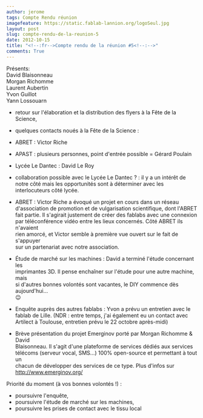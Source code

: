 ```yaml
---
author: jerome
tags: Compte Rendu réunion
imagefeature: https://static.fablab-lannion.org/logoSeul.jpg
layout: post
slug: compte-rendu-de-la-reunion-5
date: 2012-10-15
title: "<!--:fr-->Compte rendu de la réunion #5<!--:-->"
comments: True
---
```

Présents:  
David Blaisonneau  
Morgan Richomme  
Laurent Aubertin  
Yvon Guillot  
Yann Lossouarn

- retour sur l'élaboration et la distribution des flyers à la Fête de la  
Science,  
- quelques contacts noués à la Fête de la Science :  
- ABRET : Victor Riche  
- APAST : plusieurs personnes, point d'entrée possible = Gérard Poulain  
- Lycée Le Dantec : David Le Roy

- collaboration possible avec le Lycée Le Dantec ? : il y a un intérêt de notre côté mais les opportunités sont à déterminer avec les interlocuteurs côté lycée.

- ABRET : Victor Riche a évoqué un projet en cours dans un réseau  
d'association de promotion et de vulgarisation scientifique, dont l'ABRET  
fait partie. Il s'agirait justement de créer des fablabs avec une connexion  
par téléconférence vidéo entre les lieux concernés. Côté ABRET ils n'avaient  
rien amorcé, et Victor semble à première vue ouvert sur le fait de s'appuyer  
sur un partenariat avec notre association.

- Étude de marché sur les machines : David a terminé l'étude concernant les  
imprimantes 3D. Il pense enchaîner sur l'étude pour une autre machine, mais  
si d'autres bonnes volontés sont vacantes, le DIY commence dès aujourd'hui…  
😉

- Enquête auprès des autres fablabs : Yvon a prévu un entretien avec le  
fablab de Lille. (NDR : entre temps, j'ai également eu un contact avec  
Artilect à Toulouse, entretien prévu le 22 octobre après-midi)

- Brève présentation du projet Emerginov porté par Morgan Richomme &amp; David  
Blaisonneau. Il s'agit d'une plateforme de services dédiés aux services  
télécoms (serveur vocal, SMS…) 100% open-source et permettant à tout un  
chacun de développer des services de ce type. Plus d'infos sur  
<http://www.emerginov.org/>

Priorité du moment (à vos bonnes volontés !) :

  * poursuivre l'enquête,
  * poursuivre l'étude de marché sur les machines,
  * poursuivre les prises de contact avec le tissu local


